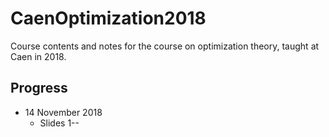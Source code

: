 # CaenOptimization2018

Course contents and notes for the course on optimization theory, taught at Caen in 2018.

## Progress
- 14 November 2018
  - Slides 1--